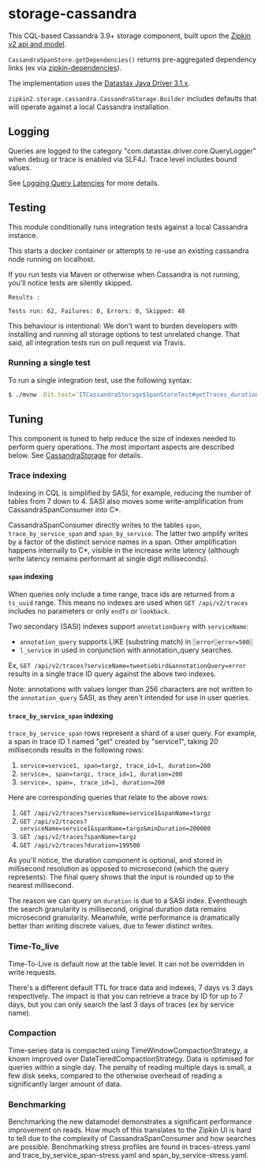 # storage-cassandra

This CQL-based Cassandra 3.9+ storage component, built upon the [Zipkin v2 api and model](http://zipkin.io/zipkin-api/#/default/post_spans).

`CassandraSpanStore.getDependencies()` returns pre-aggregated dependency links (ex via [zipkin-dependencies](https://github.com/openzipkin/zipkin-dependencies)).

The implementation uses the [Datastax Java Driver 3.1.x](https://github.com/datastax/java-driver).

`zipkin2.storage.cassandra.CassandraStorage.Builder` includes defaults that will operate against a local Cassandra installation.

## Logging
Queries are logged to the category "com.datastax.driver.core.QueryLogger" when debug or trace is
enabled via SLF4J. Trace level includes bound values.

See [Logging Query Latencies](http://docs.datastax.com/en/developer/java-driver/3.0/supplemental/manual/logging/#logging-query-latencies) for more details.

## Testing
This module conditionally runs integration tests against a local Cassandra instance.

This starts a docker container or attempts to re-use an existing cassandra node running on localhost.

If you run tests via Maven or otherwise when Cassandra is not running,
you'll notice tests are silently skipped.
```
Results :

Tests run: 62, Failures: 0, Errors: 0, Skipped: 48
```

This behaviour is intentional: We don't want to burden developers with
installing and running all storage options to test unrelated change.
That said, all integration tests run on pull request via Travis.

### Running a single test

To run a single integration test, use the following syntax:

```bash
$ ./mvnw -Dit.test='ITCassandraStorage$SpanStoreTest#getTraces_duration' -pl zipkin-storage/zipkin2_cassandra clean verify
```

## Tuning
This component is tuned to help reduce the size of indexes needed to
perform query operations. The most important aspects are described below.
See [CassandraStorage](src/main/java/zipkin2/storage/cassandra/CassandraStorage.java) for details.

### Trace indexing
Indexing in CQL is simplified by SASI, for example, reducing the number
of tables from 7 down to 4. SASI also moves some write-amplification from
CassandraSpanConsumer into C*.

CassandraSpanConsumer directly writes to the tables `span`,
`trace_by_service_span` and `span_by_service`. The latter two
amplify writes by a factor of the distinct service names in a span.
Other amplification happens internally to C*, visible in the increase
write latency (although write latency remains performant at single digit
milliseconds).

#### `span` indexing
When queries only include a time range, trace ids are returned from a `ts_uuid`
range. This means no indexes are used when `GET /api/v2/traces` includes no
parameters or only `endTs` or `lookback`.

Two secondary (SASI) indexes support `annotationQuery` with `serviceName`:
* `annotation_query` supports LIKE (substring match) in `░error░error=500░`
* `l_service` in used in conjunction with annotation_query searches.

Ex, `GET /api/v2/traces?serviceName=tweetiebird&annotationQuery=error` results
in a single trace ID query against the above two indexes.

Note: annotations with values longer than 256 characters are not written to the
`annotation_query` SASI, as they aren't intended for use in user queries.

#### `trace_by_service_span` indexing

`trace_by_service_span` rows represent a shard of a user query. For example, a
span in trace ID 1 named "get" created by "service1", taking 20 milliseconds
results in the following rows:

1. `service=service1, span=targz, trace_id=1, duration=200`
2. `service=, span=targz, trace_id=1, duration=200`
3. `service=, span=, trace_id=1, duration=200`

Here are corresponding queries that relate to the above rows:
1. `GET /api/v2/traces?serviceName=service1&spanName=targz`
1. `GET /api/v2/traces?serviceName=service1&spanName=targz&minDuration=200000`
2. `GET /api/v2/traces?spanName=targz`
3. `GET /api/v2/traces?duration=199500`

As you'll notice, the duration component is optional, and stored in
millisecond resolution as opposed to microsecond (which the query represents).
The final query shows that the input is rounded up to the nearest millisecond.

The reason we can query on `duration` is due to a SASI index. Eventhough the
search granularity is millisecond, original duration data remains microsecond
granularity. Meanwhile, write performance is dramatically better than writing
discrete values, due to fewer distinct writes.

### Time-To_live
Time-To-Live is default now at the table level. It can not be overridden in write requests.

There's a different default TTL for trace data and indexes, 7 days vs 3 days respectively. The impact is that you can
retrieve a trace by ID for up to 7 days, but you can only search the last 3 days of traces (ex by service name).

### Compaction
Time-series data is compacted using TimeWindowCompactionStrategy, a known improved over DateTieredCompactionStrategy. Data is
optimised for queries within a single day. The penalty of reading multiple days is small, a few disk seeks, compared to the
otherwise overhead of reading a significantly larger amount of data.

### Benchmarking
Benchmarking the new datamodel demonstrates a significant performance improvement on reads. How much of this translates to the
Zipkin UI is hard to tell due to the complexity of CassandraSpanConsumer and how searches are possible. Benchmarking stress
profiles are found in traces-stress.yaml and trace_by_service_span-stress.yaml and span_by_service-stress.yaml.
